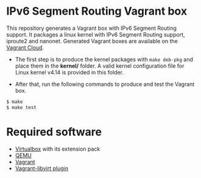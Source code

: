 # IPv6 Segment Routing Vagrant box

This repository generates a Vagrant box with IPv6 Segment Routing support.
It packages a linux kernel with IPv6 Segment Routing support, iproute2 and nanonet.
Generated Vagrant boxes are available on the [Vagrant Cloud](https://app.vagrantup.com/segment-routing).

- The first step is to produce the kernel packages with `make deb-pkg` and place them in the **kernel/** folder. A valid kernel configuration file for Linux kernel v4.14 is provided in this folder.

- After that, run the following commands to produce and test the Vagrant box.
```bash
$ make
$ make test
```

# Required software

- [Virtualbox](https://www.virtualbox.org/wiki/Downloads) with its extension pack
- [QEMU](https://www.qemu.org/)
- [Vagrant](https://www.vagrantup.com/)
- [Vagrant-libvirt plugin](https://github.com/vagrant-libvirt/vagrant-libvirt)
